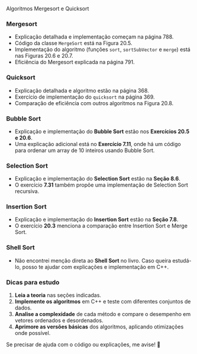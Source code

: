 Algoritmos Mergesort e Quicksort

### Mergesort
- Explicação detalhada e implementação começam na página 788.
- Código da classe `MergeSort` está na Figura 20.5.
- Implementação do algoritmo (funções `sort`, `sortSubVector` e `merge`) está nas Figuras 20.6 e 20.7.
- Eficiência do Mergesort explicada na página 791.

### Quicksort
- Explicação detalhada e algoritmo estão na página 368.
- Exercício de implementação do `quicksort` na página 369.
- Comparação de eficiência com outros algoritmos na Figura 20.8.

### Bubble Sort	
- Explicação e implementação do **Bubble Sort** estão nos **Exercícios 20.5 e 20.6**.
- Uma explicação adicional está no **Exercício 7.11**, onde há um código para ordenar um array de 10 inteiros usando Bubble Sort.

### **Selection Sort**
- Explicação e implementação do **Selection Sort** estão na **Seção 8.6**.
- O exercício **7.31** também propõe uma implementação de Selection Sort recursiva.

### **Insertion Sort**
- Explicação e implementação do **Insertion Sort** estão na **Seção 7.8**.
- O exercício **20.3** menciona a comparação entre Insertion Sort e Merge Sort.

### **Shell Sort**
- Não encontrei menção direta ao **Shell Sort** no livro. Caso queira estudá-lo, posso te ajudar com explicações e implementação em C++.

### **Dicas para estudo**
1. **Leia a teoria** nas seções indicadas.
2. **Implemente os algoritmos** em C++ e teste com diferentes conjuntos de dados.
3. **Analise a complexidade** de cada método e compare o desempenho em vetores ordenados e desordenados.
4. **Aprimore as versões básicas** dos algoritmos, aplicando otimizações onde possível.

Se precisar de ajuda com o código ou explicações, me avise! 🚀
